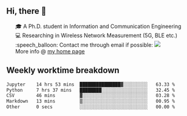 <h2 > Hi, there 👋 </h3>

<div >
 <ul>
 🎓 A Ph.D. student in Information and Communication Engineering <br>
 💻 Researching in Wireless Network Measurement (5G, BLE etc.)<br>
 :speech_balloon: Contact me through email if possible: <a href="mailto:ethanjia@sjtu.edu.cn"><img src="https://img.shields.io/badge/-ethanjia@sjtu.edu.cn-c14438?style=plastic&logo=Gmail&logoColor=white&link=mailto:mailto:ethanjia@sjtu.edu.cn"></a> <br>
  More info @ <a href="https://haifengjia.github.io">my home page</a>
 </ul>
</div>

<h2 >
Weekly worktime breakdown
</h1>


<!--START_SECTION:waka-->

```txt
Jupyter    14 hrs 53 mins  ███████████████▓░░░░░░░░░   63.33 %
Python     7 hrs 37 mins   ████████░░░░░░░░░░░░░░░░░   32.45 %
CSV        46 mins         ▓░░░░░░░░░░░░░░░░░░░░░░░░   03.28 %
Markdown   13 mins         ▒░░░░░░░░░░░░░░░░░░░░░░░░   00.95 %
Other      0 secs          ░░░░░░░░░░░░░░░░░░░░░░░░░   00.00 %
```

<!--END_SECTION:waka-->


